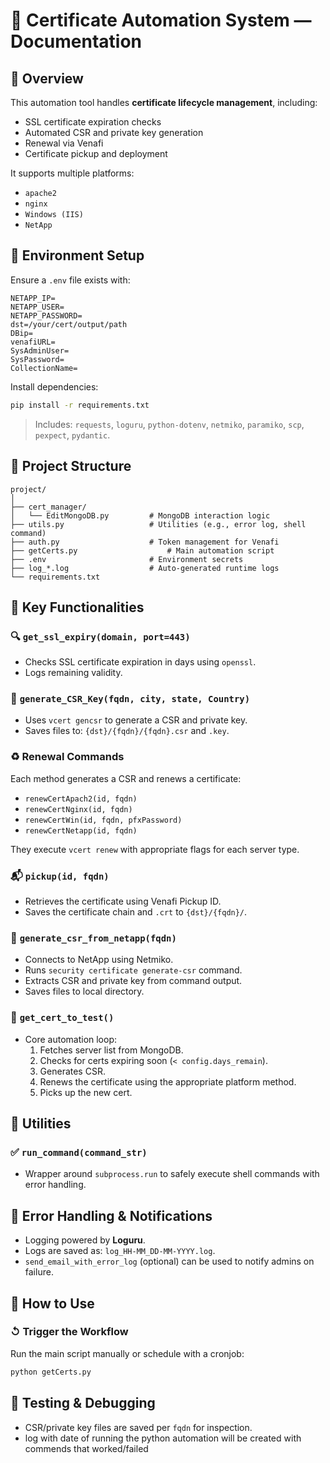 # 🔐 Certificate Automation System — Documentation

## 📆 Overview

This automation tool handles **certificate lifecycle management**, including:
- SSL certificate expiration checks
- Automated CSR and private key generation
- Renewal via Venafi
- Certificate pickup and deployment

It supports multiple platforms:
- `apache2`
- `nginx`
- `Windows (IIS)`
- `NetApp`

## 🧬 Environment Setup

Ensure a `.env` file exists with:

```dotenv
NETAPP_IP=
NETAPP_USER=
NETAPP_PASSWORD=
dst=/your/cert/output/path
DBip=
venafiURL=
SysAdminUser=
SysPassword=
CollectionName=
```

Install dependencies:

```bash
pip install -r requirements.txt
```

> Includes: `requests`, `loguru`, `python-dotenv`, `netmiko`, `paramiko`, `scp`, `pexpect`, `pydantic`.

## 📁 Project Structure

```
project/
│
├── cert_manager/
│   └── EditMongoDB.py         # MongoDB interaction logic
├── utils.py                   # Utilities (e.g., error log, shell command)
├── auth.py                    # Token management for Venafi
├── getCerts.py                    # Main automation script
├── .env                       # Environment secrets
├── log_*.log                  # Auto-generated runtime logs
└── requirements.txt
```

## 🔧 Key Functionalities

### 🔍 `get_ssl_expiry(domain, port=443)`
- Checks SSL certificate expiration in days using `openssl`.
- Logs remaining validity.

### 🔐 `generate_CSR_Key(fqdn, city, state, Country)`
- Uses `vcert gencsr` to generate a CSR and private key.
- Saves files to: `{dst}/{fqdn}/{fqdn}.csr` and `.key`.

### ♻️ Renewal Commands

Each method generates a CSR and renews a certificate:

- `renewCertApach2(id, fqdn)`
- `renewCertNginx(id, fqdn)`
- `renewCertWin(id, fqdn, pfxPassword)`
- `renewCertNetapp(id, fqdn)`

They execute `vcert renew` with appropriate flags for each server type.

### 📬 `pickup(id, fqdn)`
- Retrieves the certificate using Venafi Pickup ID.
- Saves the certificate chain and `.crt` to `{dst}/{fqdn}/`.

### 🛁 `generate_csr_from_netapp(fqdn)`
- Connects to NetApp using Netmiko.
- Runs `security certificate generate-csr` command.
- Extracts CSR and private key from command output.
- Saves files to local directory.

### 🧠 `get_cert_to_test()`
- Core automation loop:
  1. Fetches server list from MongoDB.
  2. Checks for certs expiring soon (`< config.days_remain`).
  3. Generates CSR.
  4. Renews the certificate using the appropriate platform method.
  5. Picks up the new cert.

## 🚰 Utilities

### ✅ `run_command(command_str)`
- Wrapper around `subprocess.run` to safely execute shell commands with error handling.

## 📨 Error Handling & Notifications

- Logging powered by **Loguru**.
- Logs are saved as: `log_HH-MM_DD-MM-YYYY.log`.
- `send_email_with_error_log` (optional) can be used to notify admins on failure.

## 📌 How to Use

### ↺ Trigger the Workflow

Run the main script manually or schedule with a cronjob:

```bash
python getCerts.py
```

## 🧚️ Testing & Debugging
- CSR/private key files are saved per `fqdn` for inspection.
- log with date of running the python automation will be created with commends that worked/failed

